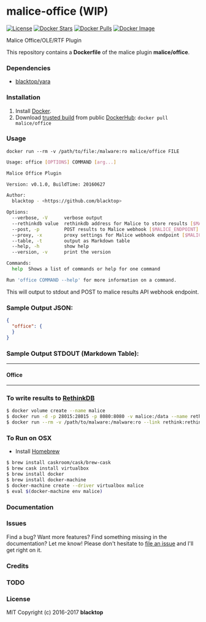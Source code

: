 malice-office (WIP)
===================

[![License](http://img.shields.io/:license-mit-blue.svg)](http://doge.mit-license.org) [![Docker Stars](https://img.shields.io/docker/stars/malice/office.svg)](https://hub.docker.com/r/malice/office/) [![Docker Pulls](https://img.shields.io/docker/pulls/malice/office.svg)](https://hub.docker.com/r/malice/office/) [![Docker Image](https://img.shields.io/badge/docker%20image-77.4MB-blue.svg)](https://hub.docker.com/r/malice/office/)

Malice Office/OLE/RTF Plugin

This repository contains a **Dockerfile** of the malice plugin **malice/office**.

### Dependencies

-	[blacktop/yara](https://hub.docker.com/r/blacktop/yara/)

### Installation

1.	Install [Docker](https://www.docker.io/).
2.	Download [trusted build](https://hub.docker.com/r/malice/office/) from public [DockerHub](https://hub.docker.com): `docker pull malice/office`

### Usage

```
docker run --rm -v /path/to/file:/malware:ro malice/office FILE
```

```bash
Usage: office [OPTIONS] COMMAND [arg...]

Malice Office Plugin

Version: v0.1.0, BuildTime: 20160627

Author:
  blacktop - <https://github.com/blacktop>

Options:
  --verbose, -V      verbose output
  --rethinkdb value  rethinkdb address for Malice to store results [$MALICE_RETHINKDB]
  --post, -p         POST results to Malice webhook [$MALICE_ENDPOINT]
  --proxy, -x        proxy settings for Malice webhook endpoint [$MALICE_PROXY]
  --table, -t        output as Markdown table
  --help, -h         show help
  --version, -v      print the version

Commands:
  help  Shows a list of commands or help for one command

Run 'office COMMAND --help' for more information on a command.
```

This will output to stdout and POST to malice results API webhook endpoint.

### Sample Output JSON:

```json
{
  "office": {
  }
}
```

### Sample Output STDOUT (Markdown Table):

---

#### Office

---

### To write results to [RethinkDB](https://rethinkdb.com)

```bash
$ docker volume create --name malice
$ docker run -d -p 28015:28015 -p 8080:8080 -v malice:/data --name rethink rethinkdb
$ docker run --rm -v /path/to/malware:/malware:ro --link rethink:rethink malice/office -t FILE
```

### To Run on OSX

-	Install [Homebrew](http://brew.sh)

```bash
$ brew install caskroom/cask/brew-cask
$ brew cask install virtualbox
$ brew install docker
$ brew install docker-machine
$ docker-machine create --driver virtualbox malice
$ eval $(docker-machine env malice)
```

### Documentation

### Issues

Find a bug? Want more features? Find something missing in the documentation? Let me know! Please don't hesitate to [file an issue](https://github.com/maliceio/malice-office/issues/new) and I'll get right on it.

### Credits

### TODO

### License

MIT Copyright (c) 2016-2017 **blacktop**
